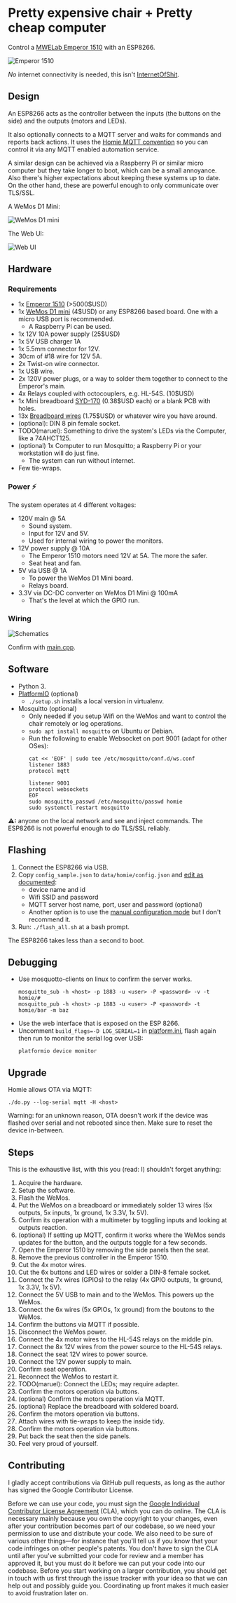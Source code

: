# Pretty expensive chair + Pretty cheap computer

Control a [MWELab Emperor 1510](https://www.mwelab.com/) with an ESP8266.

![Emperor 1510](https://raw.githubusercontent.com/wiki/maruel/emperor-esp8266/wellbeing.jpg)

*No* internet connectivity is needed, this isn't
[InternetOfShit](https://twitter.com/internetofshit).


## Design

An ESP8266 acts as the controller between the inputs (the buttons on the side)
and the outputs (motors and LEDs).

It also optionally connects to a MQTT server and waits for commands and reports
back actions. It uses the [Homie MQTT
convention](https://github.com/homieiot/homie#convention) so you can control it
via any MQTT enabled automation service.

A similar design can be achieved via a Raspberry Pi or similar micro computer
but they take longer to boot, which can be a small annoyance. Also there's
higher expectations about keeping these systems up to date. On the other hand,
these are powerful enough to only communicate over TLS/SSL.

A WeMos D1 Mini:

![WeMos D1
mini](https://raw.githubusercontent.com/wiki/maruel/emperor-esp8266/d1_mini_v3.0.0_3_16x9.jpg)


The Web UI:

![Web
UI](https://raw.githubusercontent.com/wiki/maruel/emperor-esp8266/web_ui.png)


## Hardware

### Requirements

- 1x [Emperor 1510](https://www.mwelab.com/en/wheretobuy.html) (>5000$USD)
- 1x [WeMos D1 mini](https://www.wemos.cc/en/latest/d1/d1_mini.html) (4$USD) or any
  ESP8266 based board. One with a micro USB port is recommended.
  - A Raspberry Pi can be used.
- 1x 12V 10A power supply (25$USD)
- 1x 5V USB charger 1A
- 1x 5.5mm connector for 12V.
- 30cm of #18 wire for 12V 5A.
- 2x Twist-on wire connector.
- 1x USB wire.
- 2x 120V power plugs, or a way to solder them together to connect to the
	Emperor's main.
- 4x Relays coupled with octocouplers, e.g. HL-54S. (10$USD)
- 1x Mini breadboard
  [SYD-170](https://www.aliexpress.com/wholesale?SearchText=syb-170) (0.38$USD
  each) or a blank PCB with holes.
- 13x [Breadboard
  wires](https://www.aliexpress.com/wholesale?SearchText=140+breadboard+wires&SortType=price_asc)
  (1.75$USD) or whatever wire you have around.
- (optional): DIN 8 pin female socket.
- TODO(maruel): Something to drive the system's LEDs via the Computer, like a
  74AHCT125.
- (optional) 1x Computer to run Mosquitto; a Raspberry Pi or your workstation
  will do just fine.
  - The system can run without internet.
- Few tie-wraps.


### Power ⚡

The system operates at 4 different voltages:

- 120V main @ 5A
  - Sound system.
  - Input for 12V and 5V.
  - Used for internal wiring to power the monitors.
- 12V power supply @ 10A
	- The Emperor 1510 motors need 12V at 5A. The more the safer.
  - Seat heat and fan.
- 5V via USB @ 1A
  - To power the WeMos D1 Mini board.
  - Relays board.
- 3.3V via DC-DC converter on WeMos D1 Mini @ 100mA
	- That's the level at which the GPIO run.


### Wiring

![Schematics](https://raw.githubusercontent.com/wiki/maruel/emperor-esp8266/schematics.png)

Confirm with [main.cpp](src/main.cpp).


## Software

- Python 3.
- [PlatformIO](http://platformio.org) (optional)
  - `./setup.sh` installs a local version in virtualenv.
- Mosquitto (optional)
  - Only needed if you setup Wifi on the WeMos and want to control the chair
    remotely or log operations.
  - `sudo apt install mosquitto` on Ubuntu or Debian.
  - Run the following to enable Websocket on port 9001 (adapt for other OSes):
      ```
      cat << 'EOF' | sudo tee /etc/mosquitto/conf.d/ws.conf
      listener 1883
      protocol mqtt

      listener 9001
      protocol websockets
      EOF
      sudo mosquitto_passwd /etc/mosquitto/passwd homie
      sudo systemctl restart mosquitto
      ```

**⚠:** anyone on the local network and see and inject commands. The ESP8266 is
not powerful enough to do TLS/SSL reliably.


## Flashing

1. Connect the ESP8266 via USB.
2. Copy `config_sample.json` to `data/homie/config.json` and [edit as
   documented](https://homieiot.github.io/homie-esp8266/docs/2.0.0/configuration/json-configuration-file/):
   - device name and id
   - Wifi SSID and password
   - MQTT server host name, port, user and password (optional)
   - Another option is to use the [manual configuration
     mode](https://homieiot.github.io/homie-esp8266/docs/2.0.0/quickstart/getting-started/#connecting-to-the-ap-and-configuring-the-device)
     but I don't recommend it.
3. Run: `./flash_all.sh` at a bash prompt.

The ESP8266 takes less than a second to boot.


## Debugging

- Use mosquotto-clients on linux to confirm the server works.
    ```
    mosquitto_sub -h <host> -p 1883 -u <user> -P <password> -v -t homie/#
    mosquitto_pub -h <host> -p 1883 -u <user> -P <password> -t homie/bar -m baz
    ```
- Use the web interface that is exposed on the ESP 8266.
- Uncomment `build_flags=-D LOG_SERIAL=1` in [platform.ini](platform.ini), flash
  again then run to monitor the serial log over USB:
    ```
    platformio device monitor
    ```

## Upgrade

Homie allows OTA via MQTT:

```
./do.py --log-serial mqtt -H <host>
```

Warning: for an unknown reason, OTA doesn't work if the device was flashed over
serial and not rebooted since then. Make sure to reset the device in-between.


## Steps

This is the exhaustive list, with this you (read: I) shouldn't forget anything:

1. Acquire the hardware.
1. Setup the software.
1. Flash the WeMos.
1. Put the WeMos on a breadboard or immediately solder 13 wires (5x outputs, 5x
   inputs, 1x ground, 1x 3.3V, 1x 5V).
1. Confirm its operation with a multimeter by toggling inputs and looking at
   outputs reaction.
1. (optional) If setting up MQTT, confirm it works where the WeMos sends updates
   for the button, and the outputs toggle for a few seconds.
1. Open the Emperor 1510 by removing the side panels then the seat.
1. Remove the previous controller in the Emperor 1510.
1. Cut the 4x motor wires.
1. Cut the 6x buttons and LED wires or solder a DIN-8 female socket.
1. Connect the 7x wires (GPIOs) to the relay (4x GPIO outputs, 1x ground, 1x
   3.3V, 1x 5V).
1. Connect the 5V USB to main and to the WeMos. This powers up the WeMos.
1. Connect the 6x wires (5x GPIOs, 1x ground) from the boutons to the WeMos.
1. Confirm the buttons via MQTT if possible.
1. Disconnect the WeMos power.
1. Connect the 4x motor wires to the HL-54S relays on the middle pin.
1. Connect the 8x 12V wires from the power source to the HL-54S relays.
1. Connect the seat 12V wires to power source.
1. Connect the 12V power supply to main.
1. Confirm seat operation.
1. Reconnect the WeMos to restart it.
1. TODO(maruel): Connect the LEDs; may require adapter.
1. Confirm the motors operation via buttons.
1. (optional) Confirm the motors operation via MQTT.
1. (optional) Replace the breadboard with soldered board.
  1. Confirm the motors operation via buttons.
1. Attach wires with tie-wraps to keep the inside tidy.
1. Confirm the motors operation via buttons.
1. Put back the seat then the side panels.
1. Feel very proud of yourself.


## Contributing

I gladly accept contributions via GitHub pull requests, as long as the author
has signed the Google Contributor License.

Before we can use your code, you must sign the [Google Individual Contributor
License Agreement](https://cla.developers.google.com/about/google-individual)
(CLA), which you can do online. The CLA is necessary mainly because you own the
copyright to your changes, even after your contribution becomes part of our
codebase, so we need your permission to use and distribute your code. We also
need to be sure of various other things—for instance that you'll tell us if you
know that your code infringes on other people's patents. You don't have to sign
the CLA until after you've submitted your code for review and a member has
approved it, but you must do it before we can put your code into our codebase.
Before you start working on a larger contribution, you should get in touch with
us first through the issue tracker with your idea so that we can help out and
possibly guide you. Coordinating up front makes it much easier to avoid
frustration later on.
